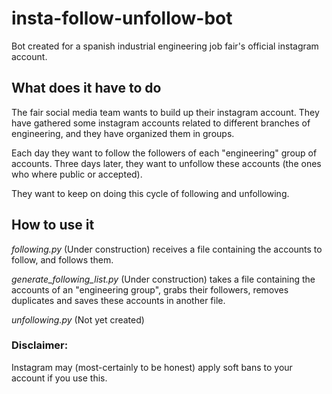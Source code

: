 # insta-follow-unfollow-bot

Bot created for a spanish industrial engineering job fair's official instagram account.

## What does it have to do
The fair social media team wants to build up their instagram account.
They have gathered some instagram accounts related to different branches of engineering, and they have organized them in groups.

Each day they want to follow the followers of each "engineering" group of accounts.
Three days later, they want to unfollow these accounts (the ones who where public or accepted).

They want to keep on doing this cycle of following and unfollowing.

## How to use it  
*following.py* (Under construction) receives a file containing the accounts to follow, and follows them.  

*generate_following_list.py* (Under construction) takes a file containing the accounts of an "engineering group", grabs their followers, removes duplicates and saves these accounts in another file.  

*unfollowing.py* (Not yet created)   

  
### Disclaimer: 
Instagram may (most-certainly to be honest) apply soft bans to your account if you use this.
